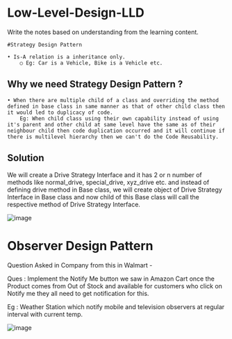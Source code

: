 # Low-Level-Design-LLD
Write the notes based on understanding from the learning content.

	#Strategy Design Pattern
	
	• Is-A relation is a inheritance only.
		○ Eg: Car is a Vehicle, Bike is a Vehicle etc.

## Why we need Strategy Design Pattern ?

	• When there are multiple child of a class and overriding the method defined in base class in same manner as that of other child class then it would led to duplicacy of code.
		Eg: When child class using their own capability instead of using it's parent and other child at same level have the same as of their neighbour child then code duplication occurred and it will continue if there is multilevel hierarchy then we can't do the Code Reusability.
  

## Solution 

We will create a Drive Strategy Interface and it has 2 or n number of methods like normal_drive, special_drive, xyz_drive etc. and instead of defining drive method in Base class, we will create object of Drive Strategy Interface in Base class and now child of this Base class will call the respective method of Drive Strategy Interface.


![image](https://github.com/Abhishek-121/Low-Level-Design-LLD-/assets/56202291/ab3e3be6-9e8c-4fcd-8453-cb96336673dc)


# Observer Design Pattern

Question Asked in Company from this in Walmart - 

Ques : Implement the Notify Me button we saw in Amazon Cart once the Product comes from Out of Stock and available for customers who click on Notify me they all need to get notification for this.



Eg : Weather Station which notify mobile and television observers at regular interval with current temp.

![image](https://github.com/Abhishek-121/Low-Level-Design-LLD-/assets/56202291/9fdd840a-a54e-4959-ab4c-d9d31c2904ce)

